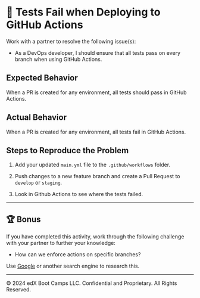 # 🐛 Tests Fail when Deploying to GitHub Actions

Work with a partner to resolve the following issue(s):

* As a DevOps developer, I should ensure that all tests pass on every branch when using GitHub Actions.

## Expected Behavior

When a PR is created for any environment, all tests should pass in GitHub Actions.

## Actual Behavior

When a PR is created for any environment, all tests fail in GitHub Actions.

## Steps to Reproduce the Problem

1. Add your updated `main.yml` file to the `.github/workflows` folder.

2. Push changes to a new feature branch and create a Pull Request to `develop` or `staging`.

3. Look in Github Actions to see where the tests failed.

---

## 🏆 Bonus

If you have completed this activity, work through the following challenge with your partner to further your knowledge:

* How can we enforce actions on specific branches?

Use [Google](https://www.google.com) or another search engine to research this.

---
© 2024 edX Boot Camps LLC. Confidential and Proprietary. All Rights Reserved.
